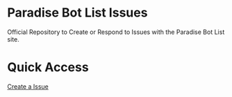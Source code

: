 # Paradise Bot List Issues
Official Repository to Create or Respond to Issues with the Paradise Bot List site.

# Quick Access
[Create a Issue](https://github.com/ParadiseBotList/Issues/issues/new)
